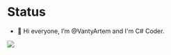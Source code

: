 # Status

- 👋 Hi everyone, I’m @VantyArtem and I'm C# Coder.

![](https://avatars.githubusercontent.com/u/74727214?s=460&u=3eea1f61fdd5eec2f1270f5f3cc8ad017cb49e4d&v=4)
